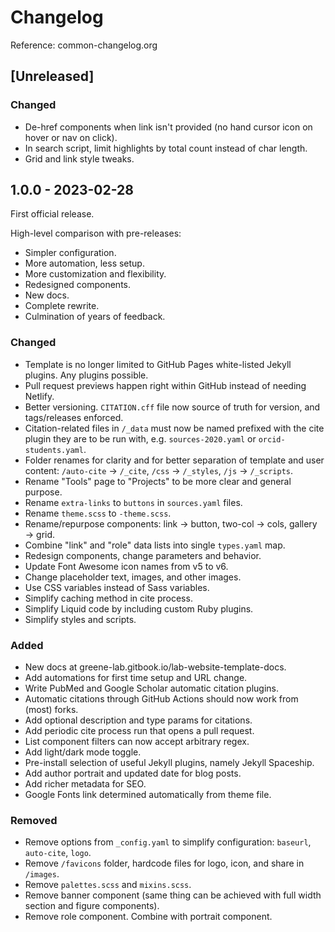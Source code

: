 # Changelog

Reference: common-changelog.org

## [Unreleased]

### Changed

- De-href components when link isn't provided (no hand cursor icon on hover or nav on click).
- In search script, limit highlights by total count instead of char length.
- Grid and link style tweaks.

## 1.0.0 - 2023-02-28

First official release.

High-level comparison with pre-releases:

- Simpler configuration.
- More automation, less setup.
- More customization and flexibility.
- Redesigned components.
- New docs.
- Complete rewrite.
- Culmination of years of feedback.

### Changed

- Template is no longer limited to GitHub Pages white-listed Jekyll plugins. Any plugins possible.
- Pull request previews happen right within GitHub instead of needing Netlify.
- Better versioning. `CITATION.cff` file now source of truth for version, and tags/releases enforced.
- Citation-related files in `/_data` must now be named prefixed with the cite plugin they are to be run with, e.g. `sources-2020.yaml` or `orcid-students.yaml`.
- Folder renames for clarity and for better separation of template and user content: `/auto-cite` → `/_cite`, `/css` → `/_styles`, `/js` → `/_scripts`.
- Rename "Tools" page to "Projects" to be more clear and general purpose.
- Rename `extra-links` to `buttons` in `sources.yaml` files.
- Rename `theme.scss` to `-theme.scss`.
- Rename/repurpose components: link → button, two-col → cols, gallery → grid.
- Combine "link" and "role" data lists into single `types.yaml` map.
- Redesign components, change parameters and behavior.
- Update Font Awesome icon names from v5 to v6.
- Change placeholder text, images, and other images.
- Use CSS variables instead of Sass variables.
- Simplify caching method in cite process.
- Simplify Liquid code by including custom Ruby plugins.
- Simplify styles and scripts.

### Added

- New docs at greene-lab.gitbook.io/lab-website-template-docs.
- Add automations for first time setup and URL change.
- Write PubMed and Google Scholar automatic citation plugins.
- Automatic citations through GitHub Actions should now work from (most) forks.
- Add optional description and type params for citations.
- Add periodic cite process run that opens a pull request.
- List component filters can now accept arbitrary regex.
- Add light/dark mode toggle.
- Pre-install selection of useful Jekyll plugins, namely Jekyll Spaceship.
- Add author portrait and updated date for blog posts.
- Add richer metadata for SEO.
- Google Fonts link determined automatically from theme file.

### Removed

- Remove options from `_config.yaml` to simplify configuration: `baseurl`, `auto-cite`, `logo`.
- Remove `/favicons` folder, hardcode files for logo, icon, and share in `/images`.
- Remove `palettes.scss` and `mixins.scss`.
- Remove banner component (same thing can be achieved with full width section and figure components).
- Remove role component. Combine with portrait component.

